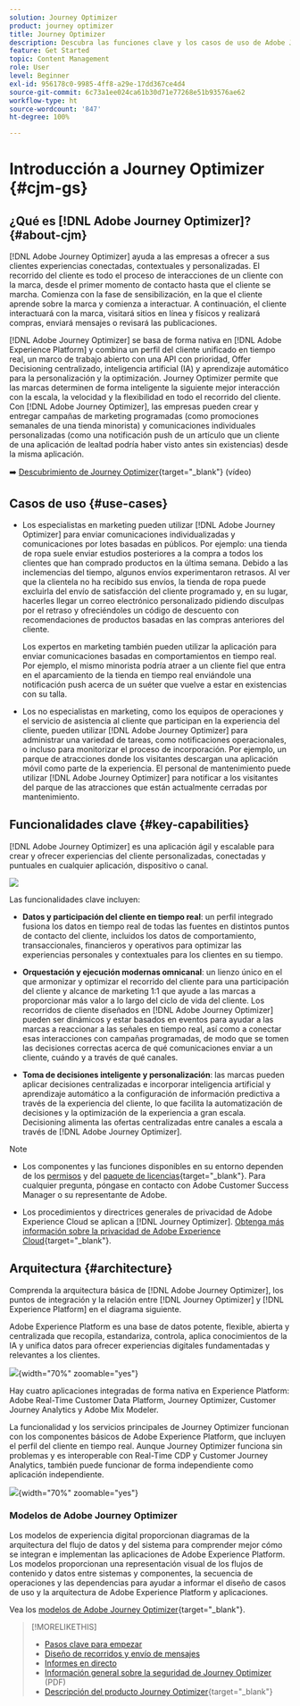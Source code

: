 ```yaml
---
solution: Journey Optimizer
product: journey optimizer
title: Journey Optimizer
description: Descubra las funciones clave y los casos de uso de Adobe Journey Optimizer
feature: Get Started
topic: Content Management
role: User
level: Beginner
exl-id: 956178c0-9985-4ff8-a29e-17dd367ce4d4
source-git-commit: 6c73a1ee024ca61b30d71e77268e51b93576ae62
workflow-type: ht
source-wordcount: '847'
ht-degree: 100%

---
```


# Introducción a Journey Optimizer {#cjm-gs}

## ¿Qué es [!DNL Adobe Journey Optimizer]?{#about-cjm}

[!DNL Adobe Journey Optimizer] ayuda a las empresas a ofrecer a sus clientes experiencias conectadas, contextuales y personalizadas. El recorrido del cliente es todo el proceso de interacciones de un cliente con la marca, desde el primer momento de contacto hasta que el cliente se marcha. Comienza con la fase de sensibilización, en la que el cliente aprende sobre la marca y comienza a interactuar. A continuación, el cliente interactuará con la marca, visitará sitios en línea y físicos y realizará compras, enviará mensajes o revisará las publicaciones.

[!DNL Adobe Journey Optimizer] se basa de forma nativa en [!DNL Adobe Experience Platform] y combina un perfil del cliente unificado en tiempo real, un marco de trabajo abierto con una API con prioridad, Offer Decisioning centralizado, inteligencia artificial (IA) y aprendizaje automático para la personalización y la optimización. Journey Optimizer permite que las marcas determinen de forma inteligente la siguiente mejor interacción con la escala, la velocidad y la flexibilidad en todo el recorrido del cliente. Con [!DNL Adobe Journey Optimizer], las empresas pueden crear y entregar campañas de marketing programadas (como promociones semanales de una tienda minorista) y comunicaciones individuales personalizadas (como una notificación push de un artículo que un cliente de una aplicación de lealtad podría haber visto antes sin existencias) desde la misma aplicación.

➡️ [Descubrimiento de Journey Optimizer](https://experienceleague.adobe.com/docs/journey-optimizer-learn/tutorials/introduction-to-journey-optimizer/introduction.html?lang=es){target="_blank"} (vídeo)


<!-- Use [!DNL Adobe Journey Optimizer] to build multi-step customer journeys that initiate a sequence of interactions, offers, and messages across channels in real time. This approach ensures customers are engaged at the optimal moments based on their actions and relevant business signals. Learn how to build journeys in [this section](../building-journeys/journey-gs.md).

You can also create audience-based campaigns to send messages.-->


## Casos de uso {#use-cases}

* Los especialistas en marketing pueden utilizar [!DNL Adobe Journey Optimizer] para enviar comunicaciones individualizadas y comunicaciones por lotes basadas en públicos. Por ejemplo: una tienda de ropa suele enviar estudios posteriores a la compra a todos los clientes que han comprado productos en la última semana. Debido a las inclemencias del tiempo, algunos envíos experimentaron retrasos. Al ver que la clientela no ha recibido sus envíos, la tienda de ropa puede excluirla del envío de satisfacción del cliente programado y, en su lugar, hacerles llegar un correo electrónico personalizado pidiendo disculpas por el retraso y ofreciéndoles un código de descuento con recomendaciones de productos basadas en las compras anteriores del cliente.

  Los expertos en marketing también pueden utilizar la aplicación para enviar comunicaciones basadas en comportamientos en tiempo real. Por ejemplo, el mismo minorista podría atraer a un cliente fiel que entra en el aparcamiento de la tienda en tiempo real enviándole una notificación push acerca de un suéter que vuelve a estar en existencias con su talla.

* Los no especialistas en marketing, como los equipos de operaciones y el servicio de asistencia al cliente que participan en la experiencia del cliente, pueden utilizar [!DNL Adobe Journey Optimizer] para administrar una variedad de tareas, como notificaciones operacionales, o incluso para monitorizar el proceso de incorporación. Por ejemplo, un parque de atracciones donde los visitantes descargan una aplicación móvil como parte de la experiencia. El personal de mantenimiento puede utilizar [!DNL Adobe Journey Optimizer] para notificar a los visitantes del parque de las atracciones que están actualmente cerradas por mantenimiento.

## Funcionalidades clave {#key-capabilities}

[!DNL Adobe Journey Optimizer] es una aplicación ágil y escalable para crear y ofrecer experiencias del cliente personalizadas, conectadas y puntuales en cualquier aplicación, dispositivo o canal.

![](assets/ajo-capabilities.png)

Las funcionalidades clave incluyen:

* **Datos y participación del cliente en tiempo real**: un perfil integrado fusiona los datos en tiempo real de todas las fuentes en distintos puntos de contacto del cliente, incluidos los datos de comportamiento, transaccionales, financieros y operativos para optimizar las experiencias personales y contextuales para los clientes en su tiempo.

* **Orquestación y ejecución modernas omnicanal**: un lienzo único en el que armonizar y optimizar el recorrido del cliente para una participación del cliente y alcance de marketing 1:1 que ayude a las marcas a proporcionar más valor a lo largo del ciclo de vida del cliente. Los recorridos de cliente diseñados en [!DNL Adobe Journey Optimizer] pueden ser dinámicos y estar basados en eventos para ayudar a las marcas a reaccionar a las señales en tiempo real, así como a conectar esas interacciones con campañas programadas, de modo que se tomen las decisiones correctas acerca de qué comunicaciones enviar a un cliente, cuándo y a través de qué canales.

* **Toma de decisiones inteligente y personalización**: las marcas pueden aplicar decisiones centralizadas e incorporar inteligencia artificial y aprendizaje automático a la configuración de información predictiva a través de la experiencia del cliente, lo que facilita la automatización de decisiones y la optimización de la experiencia a gran escala. Decisioning alimenta las ofertas centralizadas entre canales a escala a través de [!DNL Adobe Journey Optimizer].


>[!NOTE]
>
>* Los componentes y las funciones disponibles en su entorno dependen de los [permisos](../administration/permissions.md) y del [paquete de licencias](https://helpx.adobe.com/es/legal/product-descriptions/adobe-journey-optimizer.html){target="_blank"}. Para cualquier pregunta, póngase en contacto con Adobe Customer Success Manager o su representante de Adobe.
>
>* Los procedimientos y directrices generales de privacidad de Adobe Experience Cloud se aplican a [!DNL Journey Optimizer]. [Obtenga más información sobre la privacidad de Adobe Experience Cloud](https://www.adobe.com/es/privacy/experience-cloud.html){target="_blank"}.


## Arquitectura {#architecture}

Comprenda la arquitectura básica de [!DNL Adobe Journey Optimizer], los puntos de integración y la relación entre [!DNL Journey Optimizer] y [!DNL Experience Platform] en el diagrama siguiente.

Adobe Experience Platform es una base de datos potente, flexible, abierta y centralizada que recopila, estandariza, controla, aplica conocimientos de la IA  y unifica datos para ofrecer experiencias digitales fundamentadas y relevantes a los clientes.

![](assets/ajo-aep-architecture-diagram.png){width="70%" zoomable="yes"}

Hay cuatro aplicaciones integradas de forma nativa en Experience Platform: Adobe Real-Time Customer Data Platform, Journey Optimizer, Customer Journey Analytics y Adobe Mix Modeler.

La funcionalidad y los servicios principales de Journey Optimizer funcionan con los componentes básicos de Adobe Experience Platform, que incluyen el perfil del cliente en tiempo real. Aunque Journey Optimizer funciona sin problemas y es interoperable con Real-Time CDP y Customer Journey Analytics, también puede funcionar de forma independiente como aplicación independiente.

![](assets/ajo-architecture-diagram.png){width="70%" zoomable="yes"}


### Modelos de Adobe Journey Optimizer

Los modelos de experiencia digital proporcionan diagramas de la arquitectura del flujo de datos y del sistema para comprender mejor cómo se integran e implementan las aplicaciones de Adobe Experience Platform. Los modelos proporcionan una representación visual de los flujos de contenido y datos entre sistemas y componentes, la secuencia de operaciones y las dependencias para ayudar a informar el diseño de casos de uso y la arquitectura de Adobe Experience Platform y aplicaciones.

Vea los [modelos de Adobe Journey Optimizer](https://experienceleague.adobe.com/es/docs/blueprints-learn/architecture/customer-journeys/journey-optimizer/journey-optimizer-overview){target="_blank"}.


>[!MORELIKETHIS]
>
>* [Pasos clave para empezar](quick-start.md)
>* [Diseño de recorridos y envío de mensajes](../building-journeys/journey-gs.md)
>* [Informes en directo](../reports/live-report.md)
>* [Información general sobre la seguridad de Journey Optimizer](https://www.adobe.com/content/dam/cc/en/security/pdfs/AJO_SecurityOverview.pdf) (PDF)
>* [Descripción del producto Journey Optimizer](https://helpx.adobe.com/es/legal/product-descriptions/adobe-journey-optimizer.html){target="_blank"}
